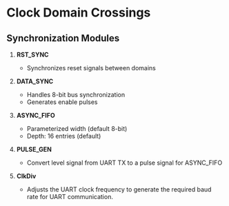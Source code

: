 # Clock Domain Crossings

## Synchronization Modules
1. **RST_SYNC**
   - Synchronizes reset signals between domains
   
2. **DATA_SYNC**
   - Handles 8-bit bus synchronization
   - Generates enable pulses

3. **ASYNC_FIFO**
   - Parameterized width (default 8-bit)
   - Depth: 16 entries (default)
  
4. **PULSE_GEN**
   - Convert level signal from UART TX to a pulse signal for ASYNC_FIFO

5. **ClkDiv**
   - Adjusts the UART clock frequency to generate the required baud rate for UART communication.  
